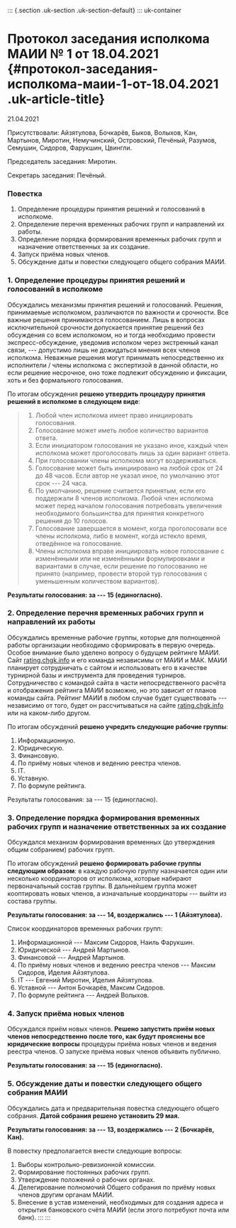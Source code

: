 ::: {.section .uk-section .uk-section-default}
::: uk-container
# Протокол заседания исполкома МАИИ № 1 от 18.04.2021 {#протокол-заседания-исполкома-маии-1-от-18.04.2021 .uk-article-title}

21.04.2021

Присутствовали: Айзятулова, Бочкарёв, Быков, Волыхов, Кан, Мартынов,
Миротин, Немучинский, Островский, Печёный, Ра­­­зу­­мов, Семушин,
Сидоров, Фарукшин, Цвингли.

Председатель заседания: Миротин.

Секретарь заседания: Печёный.

### Повестка

1.  Определение процедуры принятия решений и голосований в исполкоме.
2.  Определение перечня временных рабочих групп и направлений их работы.
3.  Определение порядка формирования временных рабочих групп и
    назначение ответственных за их создание.
4.  Запуск приёма новых членов.
5.  Обсуждение даты и повестки следующего общего собрания МАИИ.

### 1. Определение процедуры принятия решений и голосований в исполкоме

Обсуждались механизмы принятия решений и голосований. Решения,
принимаемые исполкомом, различаются по важности и срочности. Все важные
решения при­нимаются голосованием. Лишь в вопросах исключительной
срочности допускается принятие решений без обсуждения со всем
исполкомом, но и тогда необходимо про­вести экспресс-обсуждение,
уведомив исполком через экстренный канал связи, --- допустимо лишь не
дожидаться мнения всех членов исполкома. Неважные решения могут
принимать непосредственно их исполнители / члены исполкома с экспертизой
в данной области, но если решение несрочное, оно тоже подлежит
обсуждению и фиксации, хоть и без формального голосования.

По итогам обсуждения **решено утвердить процедуру принятия решений в
исполкоме в следующем виде**:

> 1.  Любой член исполкома имеет право инициировать голосования.
> 2.  Голосование может иметь любое количество вариантов ответа.
> 3.  Если инициатором голосования не указано иное, каждый член
>     исполкома может проголосовать лишь за один вариант ответа.
> 4.  При голосовании члены исполкома могут воздерживаться.
> 5.  Голосование может быть инициировано на любой срок от 24 до 48
>     часов. Если автор не указал иное, по умолчанию этот срок --- 24
>     часа.
> 6.  По умолчанию, решение считается принятым, если его поддержали 8
>     членов исполкома. Любой член исполкома может перед началом
>     голосования потребовать увеличения необходимого большинства для
>     принятия конкретного решения до 10 голосов.
> 7.  Голосование завершается в момент, когда проголосовали все члены
>     исполкома, либо в момент, когда истекло время, отведённое на
>     голосование.
> 8.  Члены исполкома вправе инициировать новое голосование с
>     изменёнными или не изменёнными формулировками и вариантами в
>     случае, если решение по голосованию не принято (например, провести
>     второй тур голосования с уменьшенным количеством вариантов).

**Результаты голосования: за --- 15 (единогласно).**

### 2. Определение перечня временных рабочих групп и направлений их работы

Обсуждались временные рабочие группы, которые для полноценной работы
организации необходимо сформировать в первую очередь. Особое внимание
было уделено вопросу о будущем рейтинге МАИИ. Сайт
[rating.chgk.info](https://rating.chgk.info/) и его команда независимы
от МАИИ и МАК. МАИИ планирует сотрудничать с сайтом и использовать его в
качестве турнирной базы и инструмента для проведения турниров.
Сотрудничество с командой сайта в части непосредственного расчёта и
отображения рейтинга МАИИ возможно, но это зависит от планов команды
сайта. Рейтинг МАИИ в любом случае будет существовать --- независимо от
того, будет он рассчитываться на сайте
[rating.chgk.info](https://rating.chgk.info/) или на каком-либо другом.

По итогам обсуждений **решено учредить следующие рабочие группы**:

1.  Информационную.
2.  Юридическую.
3.  Финансовую.
4.  По приёму новых членов и ведению реестра членов.
5.  IT.
6.  Уставную.
7.  По формуле рейтинга.

Результаты голосования: за --- 15 (единогласно).

### 3. Определение порядка формирования временных рабочих групп и назначение ответственных за их создание

Обсуждался механизм формирования временных (до утверждения общим
собранием) рабочих групп.

По итогам обсуждений **решено формировать рабочие группы следующим
образом**: в каждую рабочую группу назначается один или несколько
координаторов от исполкома, которые набирают первоначальный состав
группы. В дальнейшем группа может кооптировать новых членов, а
изначальные координаторы --- выйти из состава группы.

**Результаты голосования: за --- 14, воздержались --- 1 (Айзятулова).**

Список координаторов временных рабочих групп:

1.  Информационной --- Максим Сидоров, Наиль Фарукшин.
2.  Юридической --- Андрей Мартынов.
3.  Финансовой --- Андрей Мартынов.
4.  По приёму новых членов и ведению реестра членов --- Максим Сидоров,
    Иделия Айзятулова.
5.  IT --- Евгений Миротин, Иделия Айзятулова.
6.  Уставной --- Антон Бочкарёв, Максим Сидоров.
7.  По формуле рейтинга --- Андрей Волыхов.

### 4. Запуск приёма новых членов

Обсуждался приём новых членов. **Решено запустить приём новых членов
непосредственно после того, как будут прояснены все юридические
вопросы** процедуры приёма новых членов и ведения реестра членов. О
запуске приёма новых членов объявить публично.

**Результаты голосования: за --- 15 (единогласно).**

### 5. Обсуждение даты и повестки следующего общего собрания МАИИ

Обсуждались дата и предварительная повестка следующего общего собрания.
**Датой собрания решено установить 29 мая.**

**Результаты голосования: за --- 13, воздержались --- 2 (Бочкарёв,
Кан).**

В повестку предполагается внести следующие вопросы:

1.  Выборы контрольно-ревизионной комиссии.
2.  Формирование постоянных рабочих групп.
3.  Утверждение положений о рабочих органах.
4.  Делегирование полномочий Общего собрания по приёму новых членов
    другим органам МАИИ.
5.  Внесение в устав изменений, необходимых для создания адреса и
    открытия банковского счёта МАИИ (если этого потребуют почта или
    банк).
:::
:::
